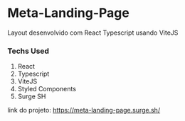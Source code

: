 # Meta-Landing-Page
Layout desenvolvido com React Typescript usando ViteJS

### Techs Used

1. React
2. Typescript
3. ViteJS
4. Styled Components
5. Surge SH

link do projeto: https://meta-landing-page.surge.sh/

